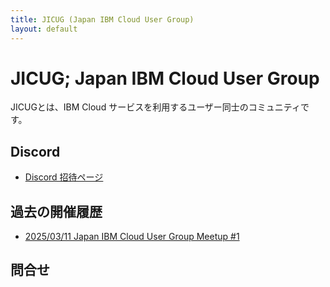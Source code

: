 ```yaml
---
title: JICUG (Japan IBM Cloud User Group)
layout: default
---
```


# JICUG; Japan IBM Cloud User Group

JICUGとは、IBM Cloud サービスを利用するユーザー同士のコミュニティです。

## Discord

- [Discord 招待ページ](https://discord.gg/rmEDXgYYbR)

## 過去の開催履歴

- [2025/03/11 Japan IBM Cloud User Group Meetup #1](https://bmxug.connpass.com/event/345020/)

## 問合せ
